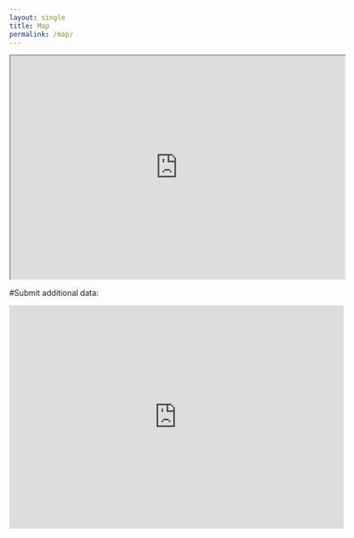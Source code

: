 ```yaml
---
layout: single
title: Map
permalink: /map/
---
```


<iframe src="https://www.google.com/maps/d/embed?mid=1W-G-aVD14qwgxdxPkUF--Z7mUPA" width="600px" height="400px"></iframe>


#Submit additional data:

<iframe src="https://docs.google.com/forms/d/e/1FAIpQLSebRpR0vHe5MgHRq_lGcrIFvng5-MNaRtkCtF7Sf7QfhMx9rg/viewform?embedded=true" frameborder="0" marginheight="0" marginwidth="0" width="600px" height="400px">Loading...</iframe>
